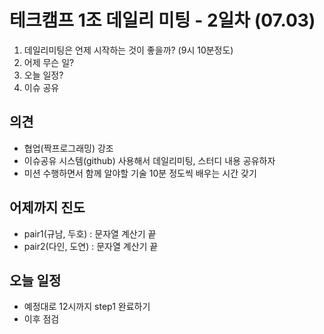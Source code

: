 테크캠프 1조 데일리 미팅 - 2일차 (07.03)
=============
1. 데일리미팅은 언제 시작하는 것이 좋을까? (9시 10분정도)
2. 어제 무슨 일?
3. 오늘 일정?
4. 이슈 공유

의견
-------------
* 협업(짝프로그래밍) 강조
* 이슈공유 시스템(github) 사용해서 데일리미팅, 스터디 내용 공유하자
* 미션 수행하면서 함께 알야할 기술 10분 정도씩 배우는 시간 갖기

어제까지 진도
-------------
* pair1(규남, 두호) : 문자열 계산기 끝
* pair2(다인, 도연) : 문자열 계산기 끝

오늘 일정
-------------
* 예정대로 12시까지 step1 완료하기
* 이후 점검

